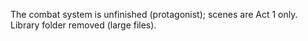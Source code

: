 The combat system is unfinished (protagonist); scenes are Act 1 only.
Library folder removed (large files).
